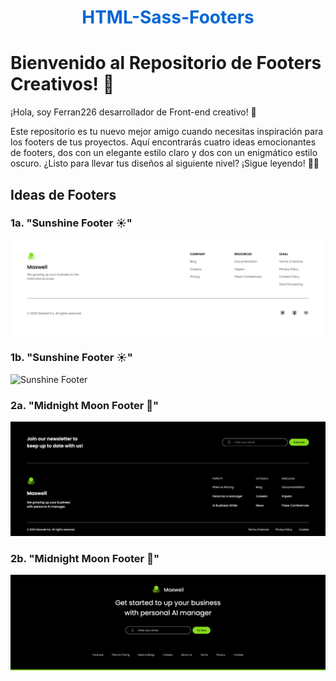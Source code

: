 <h1 align="center" style="color: #0366d6;">
   HTML-Sass-Footers 
</h1>

# Bienvenido al Repositorio de Footers Creativos! 🎨

¡Hola, soy Ferran226 desarrollador de Front-end creativo! 👋

Este repositorio es tu nuevo mejor amigo cuando necesitas inspiración para los footers de tus proyectos. Aquí encontrarás cuatro ideas emocionantes de footers, dos con un elegante estilo claro y dos con un enigmático estilo oscuro. ¿Listo para llevar tus diseños al siguiente nivel? ¡Sigue leyendo! 💼✨

## Ideas de Footers

### 1a. "Sunshine Footer ☀️"

![Sunshine Footer](/img/footer01a_Light.png)

### 1b. "Sunshine Footer ☀️"

![Sunshine Footer](/img/footer01b_Light.png)

### 2a. "Midnight Moon Footer 🌙"

![Midnight Moon Footer](/img/footer01a-Dark.png)

### 2b. "Midnight Moon Footer 🌙"

![Midnight Moon Footer](/img/footer01b-Dark.png)
